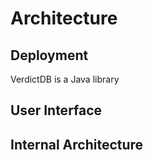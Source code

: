 # Architecture

## Deployment

VerdictDB is a Java library 


## User Interface


## Internal Architecture
